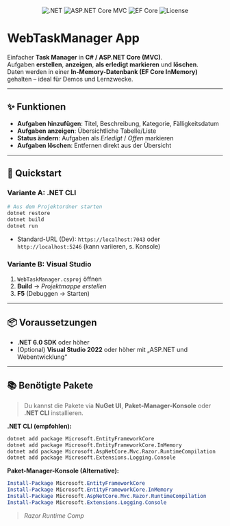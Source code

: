 <p align="center">
  <img alt=".NET" src="https://img.shields.io/badge/.NET-6%2B-512BD4?logo=dotnet&logoColor=white">
  <img alt="ASP.NET Core MVC" src="https://img.shields.io/badge/ASP.NET%20Core-MVC-512BD4?logo=dotnet&logoColor=white">
  <img alt="EF Core" src="https://img.shields.io/badge/EF%20Core-InMemory-512BD4?logo=database&logoColor=white">
  <img alt="License" src="https://img.shields.io/badge/License-MIT-lightgrey.svg">
</p>

# WebTaskManager App

Einfacher **Task Manager** in **C# / ASP.NET Core (MVC)**.  
Aufgaben **erstellen**, **anzeigen**, **als erledigt markieren** und **löschen**.  
Daten werden in einer **In-Memory-Datenbank (EF Core InMemory)** gehalten – ideal für Demos und Lernzwecke.

---

## ✨ Funktionen

- **Aufgaben hinzufügen**: Titel, Beschreibung, Kategorie, Fälligkeitsdatum  
- **Aufgaben anzeigen**: Übersichtliche Tabelle/Liste  
- **Status ändern**: Aufgaben als *Erledigt* / *Offen* markieren  
- **Aufgaben löschen**: Entfernen direkt aus der Übersicht

---

## 🚀 Quickstart

### Variante A: .NET CLI
```bash
# Aus dem Projektordner starten
dotnet restore
dotnet build
dotnet run
```
- Standard-URL (Dev): `https://localhost:7043` oder `http://localhost:5246` (kann variieren, s. Konsole)

### Variante B: Visual Studio
1) `WebTaskManager.csproj` öffnen  
2) **Build** → *Projektmappe erstellen*  
3) **F5** (Debuggen → Starten)

---

## 📦 Voraussetzungen

- **.NET 6.0 SDK** oder höher  
- (Optional) **Visual Studio 2022** oder höher mit „ASP.NET und Webentwicklung“

---

## 📚 Benötigte Pakete

> Du kannst die Pakete via **NuGet UI**, **Paket-Manager-Konsole** oder **.NET CLI** installieren.

**.NET CLI (empfohlen):**
```bash
dotnet add package Microsoft.EntityFrameworkCore
dotnet add package Microsoft.EntityFrameworkCore.InMemory
dotnet add package Microsoft.AspNetCore.Mvc.Razor.RuntimeCompilation
dotnet add package Microsoft.Extensions.Logging.Console
```

**Paket-Manager-Konsole (Alternative):**
```ps1
Install-Package Microsoft.EntityFrameworkCore
Install-Package Microsoft.EntityFrameworkCore.InMemory
Install-Package Microsoft.AspNetCore.Mvc.Razor.RuntimeCompilation
Install-Package Microsoft.Extensions.Logging.Console
```

> *Razor Runtime Comp*
